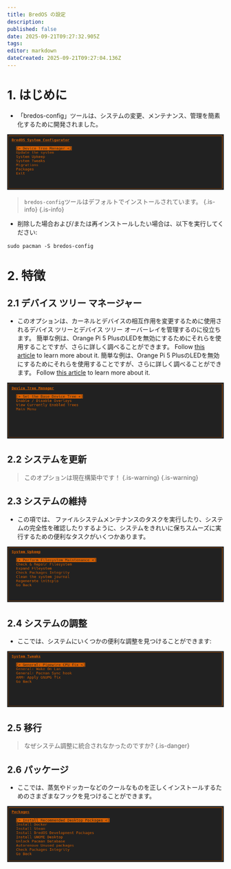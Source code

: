 ```yaml
---
title: BredOS の設定
description:
published: false
date: 2025-09-21T09:27:32.905Z
tags:
editor: markdown
dateCreated: 2025-09-21T09:27:04.136Z
---
```


# 1. はじめに

- 「bredos-config」ツールは、システムの変更、メンテナンス、管理を簡素化するために開発されました。

![main.png](/bredos-config/main.png)

> `bredos-config`ツールはデフォルトでインストールされています。
> {.is-info}
> {.is-info}

- 削除した場合および/または再インストールしたい場合は、以下を実行してください:

```
sudo pacman -S bredos-config
```

# 2. 特徴

## 2.1 デバイス ツリー マネージャー

- このオプションは、カーネルとデバイスの相互作用を変更するために使用されるデバイス ツリーとデバイス ツリー オーバーレイを管理するのに役立ちます。 簡単な例は、Orange Pi 5 PlusのLEDを無効にするためにそれらを使用することですが、さらに詳しく調べることができます。 Follow [this article](/how-to/how-to-enable-dtbos) to learn more about it. 簡単な例は、Orange Pi 5 PlusのLEDを無効にするためにそれらを使用することですが、さらに詳しく調べることができます。 Follow [this article](/how-to/how-to-enable-dtbos) to learn more about it.

![dtb-manager.png](/bredos-config/dtb-manager.png)

## 2.2 システムを更新

> このオプションは現在構築中です！
> {.is-warning}
> {.is-warning}

## 2.3 システムの維持

- この項では、 ファイルシステムメンテナンスのタスクを実行したり、システムの完全性を確認したりするように、システムをきれいに保ちスムーズに実行するための便利なタスクがいくつかあります。

![upkeep.png](/bredos-config/upkeep.png)

## 2.4 システムの調整

- ここでは、システムにいくつかの便利な調整を見つけることができます:

![tweaks.png](/bredos-config/tweaks.png)

## 2.5 移行

> なぜシステム調整に統合されなかったのですか?
> {.is-danger}

## 2.6 パッケージ

- ここでは、蒸気やドッカーなどのクールなものを正しくインストールするためのさまざまなフックを見つけることができます。

![packages.png](/bredos-config/packages.png)